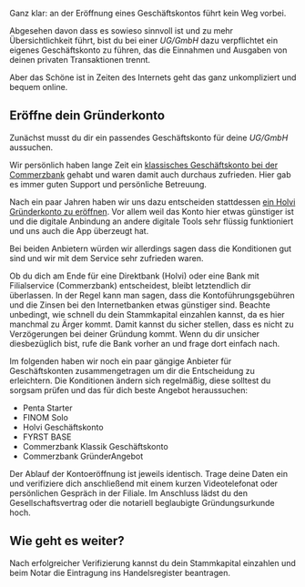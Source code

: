 Ganz klar: an der Eröffnung eines Geschäftskontos führt kein Weg vorbei.

Abgesehen davon dass es sowieso sinnvoll ist und zu mehr Übersichtlichkeit führt, bist du bei einer _UG/GmbH_ dazu verpflichtet ein eigenes Geschäftskonto zu führen, das die Einnahmen und Ausgaben von deinen privaten Transaktionen trennt.

Aber das Schöne ist in Zeiten des Internets geht das ganz unkompliziert und bequem online.

## Eröffne dein Gründerkonto

Zunächst musst du dir ein passendes Geschäftskonto für deine _UG/GmbH_ aussuchen.

Wir persönlich haben lange Zeit ein [klassisches Geschäftskonto bei der Commerzbank](https://www.commerzbank.de/portal/de/unternehmerkunden/produkte/konto-zahlungsverkehr/geschaeftskonten/geschaeftskonten.html) gehabt und waren damit auch durchaus zufrieden. Hier gab es immer guten Support und persönliche Betreuung.

Nach ein paar Jahren haben wir uns dazu entscheiden stattdessen [ein Holvi Gründerkonto zu eröffnen](https://www.holvi.com/de/gruenderkonto/). Vor allem weil das Konto hier etwas günstiger ist und die digitale Anbindung an andere digitale Tools sehr flüssig funktioniert und uns auch die App überzeugt hat.

Bei beiden Anbietern würden wir allerdings sagen dass die Konditionen gut sind und wir mit dem Service sehr zufrieden waren.

Ob du dich am Ende für eine Direktbank (Holvi) oder eine Bank mit Filialservice (Commerzbank) entscheidest, bleibt letztendlich dir überlassen. In der Regel kann man sagen, dass die Kontoführungsgebühren und die Zinsen bei den Internetbanken etwas günstiger sind. Beachte unbedingt, wie schnell du dein Stammkapital einzahlen kannst, da es hier manchmal zu Ärger kommt. Damit kannst du sicher stellen, dass es nicht zu Verzögerungen bei deiner Gründung kommt. Wenn du dir unsicher diesbezüglich bist, rufe die Bank vorher an und frage dort einfach nach.

Im folgenden haben wir noch ein paar gängige Anbieter für Geschäftskonten zusammengetragen um dir die Entscheidung zu erleichtern.
Die Konditionen ändern sich regelmäßig, diese solltest du sorgsam prüfen und das für dich beste Angebot heraussuchen:

- Penta Starter
- FINOM Solo
- Holvi Geschäftskonto
- FYRST BASE
- Commerzbank Klassik Geschäftskonto
- Commerzbank GründerAngebot

Der Ablauf der Kontoeröffnung ist jeweils identisch. Trage deine Daten ein und verifiziere dich anschließend mit einem kurzen Videotelefonat oder persönlichen Gespräch in der Filiale. Im Anschluss lädst du den Gesellschaftsvertrag oder die notariell beglaubigte Gründungsurkunde hoch.

## Wie geht es weiter?

Nach erfolgreicher Verifizierung kannst du dein Stammkapital einzahlen und beim Notar die Eintragung ins Handelsregister beantragen.
